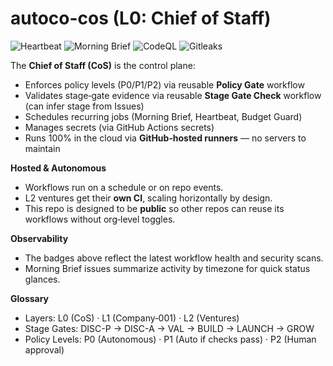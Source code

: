 # autoco-cos (L0: Chief of Staff)

![Heartbeat](https://github.com/jarednwolf/autoco-cos/actions/workflows/heartbeat.yml/badge.svg)
![Morning Brief](https://github.com/jarednwolf/autoco-cos/actions/workflows/morning-brief.yml/badge.svg)
![CodeQL](https://github.com/jarednwolf/autoco-cos/actions/workflows/codeql.yml/badge.svg)
![Gitleaks](https://github.com/jarednwolf/autoco-cos/actions/workflows/gitleaks.yml/badge.svg)

The **Chief of Staff (CoS)** is the control plane:
- Enforces policy levels (P0/P1/P2) via reusable **Policy Gate** workflow
- Validates stage‑gate evidence via reusable **Stage Gate Check** workflow (can infer stage from Issues)
- Schedules recurring jobs (Morning Brief, Heartbeat, Budget Guard)
- Manages secrets (via GitHub Actions secrets)
- Runs 100% in the cloud via **GitHub‑hosted runners** — no servers to maintain

**Hosted & Autonomous**
- Workflows run on a schedule or on repo events.
- L2 ventures get their **own CI**, scaling horizontally by design.
- This repo is designed to be **public** so other repos can reuse its workflows without org‑level toggles.

**Observability**
- The badges above reflect the latest workflow health and security scans.
- Morning Brief issues summarize activity by timezone for quick status glances.

**Glossary**
- Layers: L0 (CoS) · L1 (Company‑001) · L2 (Ventures)
- Stage Gates: DISC-P → DISC-A → VAL → BUILD → LAUNCH → GROW
- Policy Levels: P0 (Autonomous) · P1 (Auto if checks pass) · P2 (Human approval)
